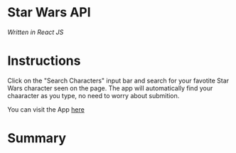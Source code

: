 # Star Wars API #

*Written in React JS*

# Instructions

Click on the "Search Characters" input bar and search for your favotite Star Wars character seen on the page. The app will automatically find your chaaracter as you type, no need to worry about submition.

You can visit the App [here]()



# Summary